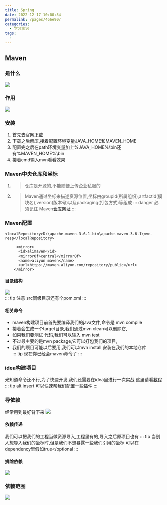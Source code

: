 ```yaml
---
title: Spring
date: 2022-12-17 10:00:54
permalink: /pages/466e90/
categories:
  - 学习笔记
tags:
  - 
---
```

## Maven
### 是什么
![](/Spring/6c5326620aaf4b0fb4edd9fede83688c.png)
### 作用
![](/Spring/470c02821566481b84fbba1ae030e3cc.png)
### 安装
1. 首先去官网[下载](https://maven.apache.org/download.cgi)
2. 下载之后解压,接着配置环境变量JAVA_HOME和MAVEN_HOME
3. 配置完之后在path环境变量加上%JAVA_HOME%\bin还有%MAVEN_HOME%\bin
4. 接着cmd输入mvn看看效果
### Maven中央仓库和坐标
1. > 仓库是开源的,不能随便上传企业私服的
2. > Maven通过坐标来描述资源位置,坐标由groupid(所属组织),artfactid(模块名),version(版本号)以及packaging(打包方式)等组成
::: danger 必须记住
Maven[仓库网址](https://mvnrepository.com)
:::
### Maven配置
    <localRepository>D:\apache-maven-3.6.1-bin\apache-maven-3.6.1\mvn-resp</localRepository>
```
	 <mirror>
      <id>alimaven</id>
      <mirrorOf>central</mirrorOf>
      <name>aliyun maven</name>
      <url>https://maven.aliyun.com/repository/public</url>
    </mirror>
```
#### 目录结构
![](/Spring/93a15000d7494e868918d8ed5e2078cf.png)  
::: tip  注意
src同级目录还有个pom.xml
:::
#### 相关命令
- maven构建项目前首先要编译我们的java文件,命令是 mvn compile
- 接着会生成一个target目录,我们通过mvn clean可以删除它,
- 如果我们要测试 代码,我们可以输入 mvn test
- 不过最主要的是mvn package,它可以打包我们的项目,
- 我们的项目可能以后要用,我们可以mvn install 安装在我们的本地仓库  
::: tip
现在你已经会maven命令了
:::
### idea构建项目
光知道命令还不行,为了快速开发,我们还需要在idea里进行一次实战
这里请看[教程](https://blog.csdn.net/hgnuxc_1993/article/details/125427590)
::: tip
alt insert 可以快速帮我们配置一些插件
:::
### 导依赖
经常用到最好背下来
![](/Spring/3d721a4c6728451b9155ffdff629898e.png)
#### 依赖传递
我们可以把我们的工程当做资源导入,工程里有的,导入之后原项目也有
::: tip
当别人想导入我们的坐标时,但是我们不想暴露一些我们引用的坐标
可以在dependency里假如<optional>true</optional
:::
#### 排除依赖
![](/Spring/4e5a04a3eedf4152a3f259d8a0d97583.png)
### 依赖范围
![](/Spring/684457174dfe46eeb5b1c38323908e0b.png)
